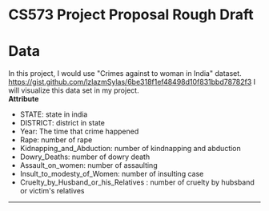 # CS573 Project Proposal Rough Draft

# Data
In this project, I would use "Crimes against to woman in India" dataset. https://gist.github.com/lzlazmSylas/6be318f1ef48498d10f831bbd78782f3
I will visualize this data set in my project.  
**Attribute**  
- STATE: state in india  
- DISTRICT: district in state  
- Year: The time that crime happened  
- Rape: number of rape  
- Kidnapping_and_Abduction:  number of kindnapping and abduction
- Dowry_Deaths:  number of dowry death
- Assault_on_women:  number of assaulting
- Insult_to_modesty_of_Women:  number of insulting case
- Cruelty_by_Husband_or_his_Relatives : number of cruelty by hubsband or victim's relatives
- - -
